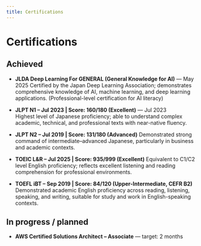 ```yaml
---
title: Certifications
---
```


# Certifications

## Achieved
- **JLDA Deep Learning For GENERAL (General Knowledge for AI)** — May 2025
Certified by the Japan Deep Learning Association; demonstrates comprehensive knowledge of AI, machine learning, and deep learning applications. (Professional-level certification for AI literacy)
- **JLPT N1 – Jul 2023 | Score: 160/180 (Excellent)** — Jul 2023  
Highest level of Japanese proficiency; able to understand complex academic, technical, and professional texts with near-native fluency.
- **JLPT N2 – Jul 2019 | Score: 131/180 (Advanced)** 
Demonstrated strong command of intermediate–advanced Japanese, particularly in business and academic contexts.
- **TOEIC L&R – Jul 2025 | Score: 935/999 (Excellent)**
Equivalent to C1/C2 level English proficiency; reflects excellent listening and reading comprehension for professional environments.

- **TOEFL iBT – Sep 2019 | Score: 84/120 (Upper-Intermediate, CEFR B2)**  
Demonstrated academic English proficiency across reading, listening, speaking, and writing, suitable for study and work in English-speaking contexts.


## In progress / planned
- **AWS Certified Solutions Architect – Associate** — target: 2 months  
